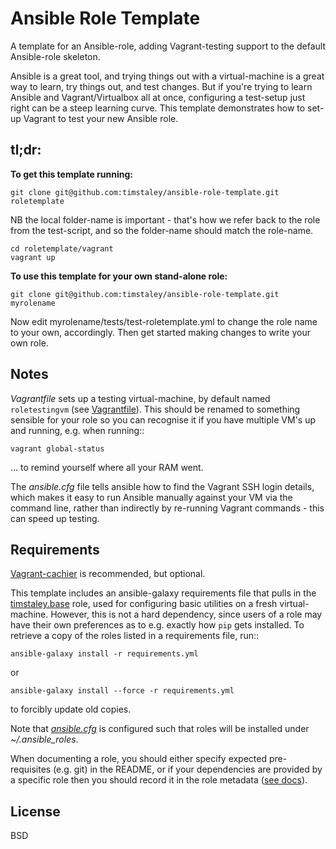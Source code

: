 Ansible Role Template
=====================

A template for an Ansible-role, adding Vagrant-testing support to the 
default Ansible-role skeleton.

Ansible is a great tool, and trying things out with a virtual-machine is a
great way to learn, try things out, and test changes. But if you're trying
to learn Ansible and Vagrant/Virtualbox all at once, configuring a test-setup
just right can be a steep learning curve. This template demonstrates how
to set-up Vagrant to test your new Ansible role.


tl;dr:
------
**To get this template running:**

    git clone git@github.com:timstaley/ansible-role-template.git roletemplate
    
NB the local folder-name is important - that's how we refer back to the
role from the test-script, and so the folder-name should match the 
role-name.

    cd roletemplate/vagrant
    vagrant up

**To use this template for your own stand-alone role:**

    git clone git@github.com:timstaley/ansible-role-template.git myrolename
Now edit myrolename/tests/test-roletemplate.yml to change the role name 
to your own, accordingly. Then get started making changes to write your
own role.

Notes
------
*Vagrantfile* sets up a testing virtual-machine, 
by default named `roletestingvm` (see [Vagrantfile](vagrant/Vagrantfile)).
This should be renamed to something sensible for your role so you can
recognise it if you have multiple VM's up and running, e.g. when running::

    vagrant global-status

... to remind yourself where all your RAM went.

The *ansible.cfg* file tells ansible how to find the Vagrant SSH login 
details, which makes it easy to run Ansible manually against your 
VM via the command line, rather than indirectly
by re-running Vagrant commands - this can speed up testing.

Requirements
------------

[Vagrant-cachier](http://fgrehm.viewdocs.io/vagrant-cachier/) is recommended,
but optional.

This template includes an ansible-galaxy requirements file that pulls in
the [timstaley.base](https://github.com/timstaley/ansible-base) role, used
for configuring basic utilities on a fresh virtual-machine.
However, this is not a hard dependency, since users of a role may have their
own preferences as to e.g. exactly how `pip` gets installed.
To retrieve a copy of the roles listed in a requirements file, run::

    ansible-galaxy install -r requirements.yml

or

    ansible-galaxy install --force -r requirements.yml

to forcibly update old copies.

Note that *[ansible.cfg](vagrant/ansible.cfg)* is configured such that 
roles will be installed under *~/.ansible_roles*.

When documenting a role, you should either specify expected 
pre-requisites (e.g. git) in the README, or if your dependencies 
are provided by a specific role then you should record it in the 
role metadata ([see docs](https://galaxy.ansible.com/intro#dependencies)).

License
-------

BSD